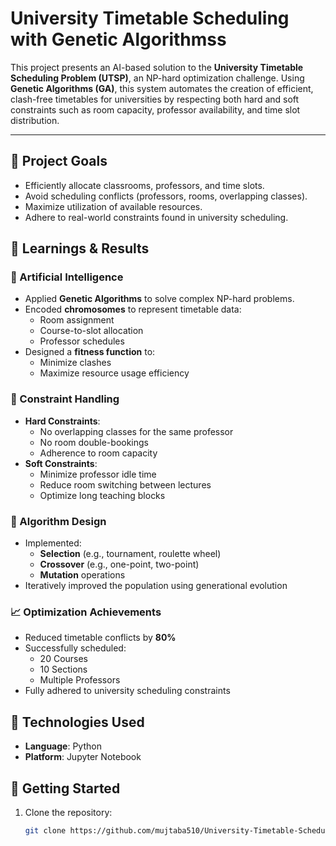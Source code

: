 # University Timetable Scheduling with Genetic Algorithmss

This project presents an AI-based solution to the **University Timetable Scheduling Problem (UTSP)**, an NP-hard optimization challenge. Using **Genetic Algorithms (GA)**, this system automates the creation of efficient, clash-free timetables for universities by respecting both hard and soft constraints such as room capacity, professor availability, and time slot distribution.

---



## 🎯 Project Goals

- Efficiently allocate classrooms, professors, and time slots.
- Avoid scheduling conflicts (professors, rooms, overlapping classes).
- Maximize utilization of available resources.
- Adhere to real-world constraints found in university scheduling.



## 🧠 Learnings & Results

### 🤖 Artificial Intelligence
- Applied **Genetic Algorithms** to solve complex NP-hard problems.
- Encoded **chromosomes** to represent timetable data:
  - Room assignment
  - Course-to-slot allocation
  - Professor schedules
- Designed a **fitness function** to:
  - Minimize clashes
  - Maximize resource usage efficiency

### 📐 Constraint Handling
- **Hard Constraints**:
  - No overlapping classes for the same professor
  - No room double-bookings
  - Adherence to room capacity
- **Soft Constraints**:
  - Minimize professor idle time
  - Reduce room switching between lectures
  - Optimize long teaching blocks

### 🔬 Algorithm Design
- Implemented:
  - **Selection** (e.g., tournament, roulette wheel)
  - **Crossover** (e.g., one-point, two-point)
  - **Mutation** operations
- Iteratively improved the population using generational evolution

### 📈 Optimization Achievements
- Reduced timetable conflicts by **80%**
- Successfully scheduled:
  - 20 Courses
  - 10 Sections
  - Multiple Professors
- Fully adhered to university scheduling constraints



## 🧩 Technologies Used

- **Language**: Python
- **Platform**: Jupyter Notebook




## 🚀 Getting Started

1. Clone the repository:
   ```bash
   git clone https://github.com/mujtaba510/University-Timetable-Scheduling-with-Genetic-Algorithms.git



